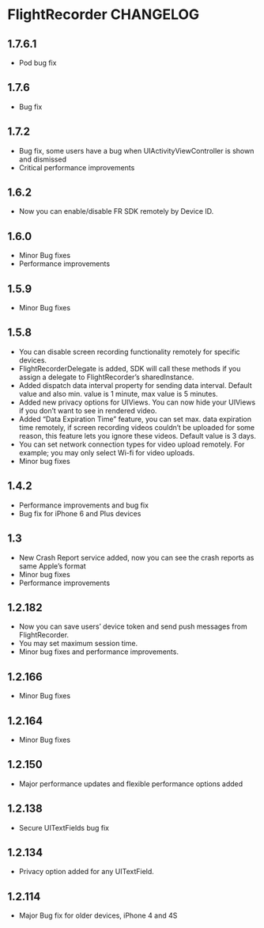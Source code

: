 # FlightRecorder CHANGELOG

## 1.7.6.1
* Pod bug fix

## 1.7.6
* Bug fix

## 1.7.2

* Bug fix, some users have a bug when UIActivityViewController is shown and dismissed
* Critical performance improvements

## 1.6.2

* Now you can enable/disable FR SDK remotely by Device ID.

## 1.6.0

* Minor Bug fixes
* Performance improvements

## 1.5.9

* Minor Bug fixes

## 1.5.8

* You can disable screen recording functionality remotely for specific devices.
* FlightRecorderDelegate is added, SDK will call these methods if you assign a delegate to FlightRecorder’s sharedInstance.
* Added dispatch data interval property for sending data interval. Default value and also min. value is 1 minute, max value is 5 minutes.
* Added new privacy options for UIViews. You can now hide your UIViews if you don’t want to see in rendered video.
* Added “Data Expiration Time” feature, you can set max. data expiration time remotely, if screen recording videos couldn’t be uploaded for some reason, this feature lets you ignore these videos. Default value is 3 days.
* You can set network connection types for video upload remotely. For example; you may only select Wi-fi for video uploads.
* Minor bug fixes

## 1.4.2

* Performance improvements and bug fix
* Bug fix for iPhone 6 and Plus devices

## 1.3

* New Crash Report service added, now you can see the crash reports as same Apple’s format
* Minor bug fixes
* Performance improvements

## 1.2.182

* Now you can save users’ device token and send push messages from FlightRecorder.
* You may set maximum session time.
* Minor bug fixes and performance improvements.

## 1.2.166

* Minor Bug fixes

## 1.2.164

* Minor Bug fixes

## 1.2.150

* Major performance updates and flexible performance options added

## 1.2.138

* Secure UITextFields bug fix

## 1.2.134

* Privacy option added for any UITextField.

## 1.2.114

* Major Bug fix for older devices, iPhone 4 and 4S

